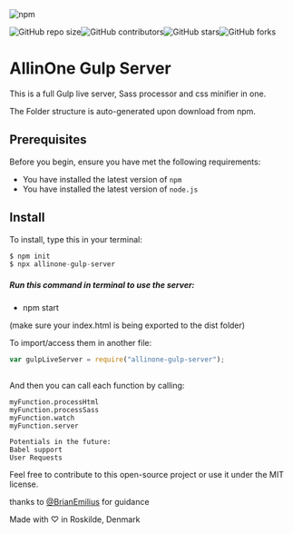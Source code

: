 <img alt="npm" src="https://img.shields.io/npm/v/allinone-gulp-server">

![GitHub repo size](https://img.shields.io/github/repo-size/openiva/GulpLiveServer)![GitHub contributors](https://img.shields.io/github/contributors/openiva/GulpLiveServer)![GitHub stars](https://img.shields.io/github/stars/openiva/GulpLiveServer?style=social)![GitHub forks](https://img.shields.io/github/forks/openiva/GulpLiveServer?style=social)
# AllinOne Gulp Server
This is a full Gulp live server, Sass processor and css minifier in one.
 
The Folder structure is auto-generated upon download from npm.

## Prerequisites
Before you begin, ensure you have met the following requirements:
<!--- These are just example requirements. Add, duplicate or remove as required --->
* You have installed the latest version of `npm`
* You have installed the latest version of `node.js`

## Install

To install, type this in your terminal:

```py
$ npm init
$ npx allinone-gulp-server
```
##### Run this command in terminal to use the server:
* npm start 

(make sure your index.html is being exported to the dist folder)

To import/access them in another file:

```javascript
var gulpLiveServer = require("allinone-gulp-server");
 
```

And then you can call each function by calling:

```
myFunction.processHtml
myFunction.processSass
myFunction.watch
myFunction.server
```


```
Potentials in the future:
Babel support
User Requests
```

Feel free to contribute to this open-source project or use it under the MIT license. 

thanks to [@BrianEmilius](https://github.com/BrianEmilius "Brian's Github") for guidance

Made with ♡ in Roskilde, Denmark

